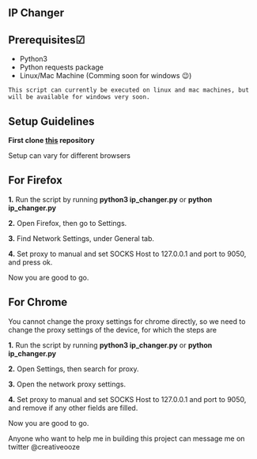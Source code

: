 ## IP Changer

## Prerequisites☑
- Python3
- Python requests package
- Linux/Mac Machine (Comming soon for windows :wink:)

```
This script can currently be executed on linux and mac machines, but will be available for windows very soon.
```

## Setup Guidelines

**First clone [this](https://github.com/creativeooze/ip_changer.git) repository**

Setup can vary for different browsers

## For Firefox

**1.** Run the script by running **python3 ip_changer.py** or **python ip_changer.py**

**2.** Open Firefox, then go to Settings.

**3.** Find Network Settings, under General tab.

**4.** Set proxy to manual and set SOCKS Host to 127.0.0.1 and port to 9050, and press ok.

Now you are good to go.

## For Chrome

You cannot change the proxy settings for chrome directly, so we need to change the proxy settings of the device, for which the steps are

**1.** Run the script by running **python3 ip_changer.py** or **python ip_changer.py**

**2.** Open Settings, then search for proxy.

**3.** Open the network proxy settings.

**4.** Set proxy to manual and set SOCKS Host to 127.0.0.1 and port to 9050, and remove if any other fields are filled.

Now you are good to go.

Anyone who want to help me in building this project can message me on twitter @creativeooze
